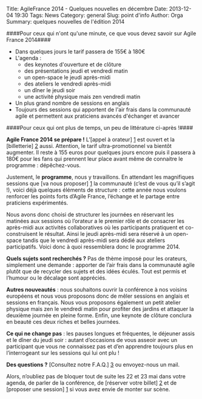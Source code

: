 Title: AgileFrance 2014 - Quelques nouvelles en décembre
Date: 2013-12-04 19:30
Tags: News
Category: general
Slug: point d'info
Author: Orga
Summary: quelques nouvelles de l'édition 2014

####Pour ceux qui n'ont qu'une minute, ce que vous devez savoir sur Agile France 2014####


* Dans quelques jours le tarif passera de 155€ à 180€
* L'agenda :
    * des keynotes d'ouverture et de clôture
    * des présentations jeudi et vendredi matin
    * un open-space le jeudi après-midi
    * des ateliers le vendredi après-midi
    * un dîner le jeudi soir
    * une activité physique mais zen vendredi matin
* Un plus grand nombre de sessions en anglais
* Toujours des sessions qui apportent de l'air frais dans la communauté agile et permettent aux praticiens avancés d'échanger et avancer



####Pour ceux qui ont plus de temps, un peu de littérature ci-après !####



**Agile France 2014 se prépare !** L’[appel à orateur] [1] est ouvert et la [billetterie] [2] aussi. Attention, le tarif ultra-promotionnel va bientôt augmenter. Il reste à 155 euros pour quelques jours encore puis il passera à 180€ pour les fans qui prennent leur place avant même de connaitre le programme : dépêchez-vous.

Justement, le **programme**, nous y travaillons. En attendant les magnifiques sessions que [va nous proposer] [1] la communauté (c’est de vous qu’il s’agit !), voici déjà quelques éléments de structure : cette année nous voulons renforcer les points forts d’Agile France, l’échange et le partage entre praticiens expérimentés.

Nous avons donc choisi de structurer les journées en réservant les matinées aux sessions où l’orateur a le premier rôle et de consacrer les après-midi aux activités collaboratives où les participants pratiquent et co-construisent le résultat.
Ainsi le jeudi après-midi sera réservé à un open-space tandis que le vendredi après-midi sera dédié aux ateliers participatifs. Voici donc à quoi ressemblera donc le programme 2014.

**Quels sujets sont recherchés ?**
Pas de thème imposé pour les orateurs, simplement une demande : apporter de l’air frais dans la communauté agile plutôt que de recycler des sujets et des idées éculés. Tout est permis et l’humour ou le décalage sont appréciés. 

**Autres nouveautés** : nous souhaitons ouvrir la conférence à nos voisins européens et nous vous proposons donc de mêler sessions en anglais et sessions en français. Nous vous proposons également un petit atelier physique mais zen le vendredi matin pour profiter des jardins et attaquer la deuxième journée en pleine forme. Enfin, une keynote de clôture conclura en beauté ces deux riches et belles journées.

**Ce qui ne change pas** : les pauses longues et fréquentes, le déjeuner assis et le dîner du jeudi soir : autant d’occasions de vous asseoir avec un participant que vous ne connaissez pas et d’en apprendre toujours plus en l’interrogeant sur les sessions qui lui ont plu !

**Des questions ?** [Consultez notre F.A.Q.] [3] ou envoyez-nous un mail.

Alors, n’oubliez pas de bloquer tout de suite les 22 et 23 mai dans votre agenda, de parler de la conférence, de [réserver votre billet] [2] et de [proposer une session] [1] si vous avez envie de monter sur scène.


[1]:http://call4paper-agileconf.herokuapp.com/
[2]:http://www.conference-agile.fr/index.html
[3]:http://www.conference-agile.fr/pages/faq.html
[4]:mailto:contact@conference-agile.fr
